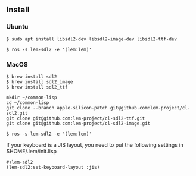 ## Install
### Ubuntu

```shell
$ sudo apt install libsdl2-dev libsdl2-image-dev libsdl2-ttf-dev
```

```shell
$ ros -s lem-sdl2 -e '(lem:lem)'
```

### MacOS

```shell
$ brew install sdl2
$ brew install sdl2_image
$ brew install sdl2_ttf
```

```shell
mkdir ~/common-lisp
cd ~/common-lisp
git clone --branch apple-silicon-patch git@github.com:lem-project/cl-sdl2.git
git clone git@github.com:lem-project/cl-sdl2-ttf.git
git clone git@github.com:lem-project/cl-sdl2-image.git
```

```shell
$ ros -s lem-sdl2 -e '(lem:lem)'
```

If your keyboard is a JIS layout, you need to put the following settings in $HOME/.lem/init.lisp

```common-lisp
#+lem-sdl2
(lem-sdl2:set-keyboard-layout :jis)
```
